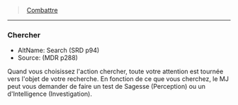 ﻿---
!GenericItem
Name: Chercher
AltName: Search (SRD p94)
Source: (MDR p288)
Id: combat_hd.md#chercher
ParentLink: combat_hd.md#combattre
ParentName: Combattre
NameLevel: 3
Attributes: {}
AttributesDictionary: >+
  {}

---
> [Combattre](hd_combat.md)

---

### Chercher

- AltName: Search (SRD p94)
- Source: (MDR p288)

Quand vous choisissez l'action chercher, toute votre attention est tournée vers l'objet de votre recherche. En fonction de ce que vous cherchez, le MJ peut vous demander de faire un test de Sagesse (Perception) ou un d'Intelligence (Investigation).

